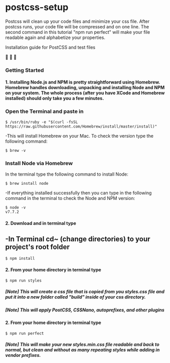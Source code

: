 # postcss-setup

Postcss will clean up your code files and minimize your css file. After postcss runs, your code file will be compressed and on one line. The second command in this tutorial "npm run perfect" will make your file readable again and alphabetize your properties.

Installation guide for PostCSS and test files

:roller_coaster: :roller_coaster: :roller_coaster:

### Getting Started

#### 1. Installing Node.js and NPM is pretty straightforward using Homebrew. Homebrew handles downloading, unpacking and installing Node and NPM on your system. The whole process (after you have XCode and Homebrew installed) should only take you a few minutes. 

### Open the Terminal and paste in
```
$ /usr/bin/ruby -e "$(curl -fsSL https://raw.githubusercontent.com/Homebrew/install/master/install)"
```
-This will install Homebrew on your Mac. To check the version type the following command:
```
$ brew -v
```
### Install Node via Homebrew
In the terminal type the following command to install Node:
```
$ brew install node
```
-If everything installed successfully then you can type in the following command in the terminal to check the Node and NPM version:
```
$ node -v
v7.7.2
```

#### 2. Download and in terminal type

-In Terminal cd~ (change directories) to your project's root folder
-

```
$ npm install
```

#### 2. From your home directory in terminal type

```
$ npm run styles
```
##### [Note] This will create a css file that is copied from you styles.css file and put it into a new folder called "build" inside of your css directory. 

##### [Note] This will apply PostCSS, CSSNano, autoprefixes, and other plugins

#### 2. From your home directory in terminal type

```
$ npm run perfect
```
##### [Note] This will make your new styles.min.css file readable and back to normal, but clean and without as many repeating styles while adding in vendor prefixes.
